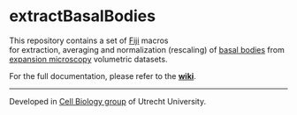 # extractBasalBodies

This repository contains a set of [Fiji](https://fiji.sc/) macros   
for extraction, averaging and normalization (rescaling) of [basal bodies](https://en.wikipedia.org/wiki/Basal_body) 
from [expansion microscopy](https://en.wikipedia.org/wiki/Expansion_microscopy) volumetric datasets. 

For the full documentation, please refer to the **[wiki](https://github.com/UU-cellbiology/extractBasalBodies/wiki)**.

----------

Developed in <a href='http://cellbiology.science.uu.nl/'>Cell Biology group</a> of Utrecht University.  
   


